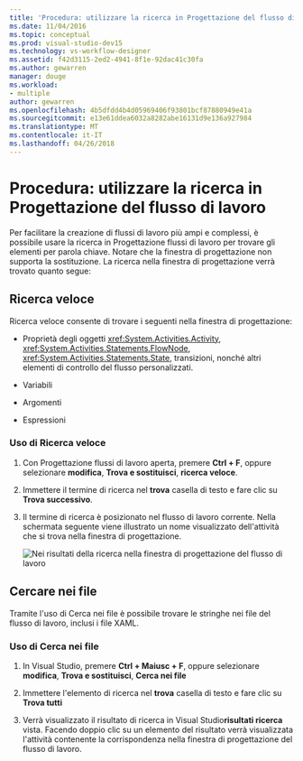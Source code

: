 ```yaml
---
title: 'Procedura: utilizzare la ricerca in Progettazione del flusso di lavoro'
ms.date: 11/04/2016
ms.topic: conceptual
ms.prod: visual-studio-dev15
ms.technology: vs-workflow-designer
ms.assetid: f42d3115-2ed2-4941-8f1e-92dac41c30fa
ms.author: gewarren
manager: douge
ms.workload:
- multiple
author: gewarren
ms.openlocfilehash: 4b5dfdd4b4d05969406f93801bcf87880949e41a
ms.sourcegitcommit: e13e61ddea6032a8282abe16131d9e136a927984
ms.translationtype: MT
ms.contentlocale: it-IT
ms.lasthandoff: 04/26/2018
---
```

# <a name="how-to-use-search-in-the-workflow-designer"></a>Procedura: utilizzare la ricerca in Progettazione del flusso di lavoro

Per facilitare la creazione di flussi di lavoro più ampi e complessi, è possibile usare la ricerca in Progettazione flussi di lavoro per trovare gli elementi per parola chiave. Notare che la finestra di progettazione non supporta la sostituzione. La ricerca nella finestra di progettazione verrà trovato quanto segue:

## <a name="quick-find"></a>Ricerca veloce

Ricerca veloce consente di trovare i seguenti nella finestra di progettazione:

-   Proprietà degli oggetti <xref:System.Activities.Activity>, <xref:System.Activities.Statements.FlowNode>, <xref:System.Activities.Statements.State>, transizioni, nonché altri elementi di controllo del flusso personalizzati.

-   Variabili

-   Argomenti

-   Espressioni

### <a name="using-quick-find"></a>Uso di Ricerca veloce

1.  Con Progettazione flussi di lavoro aperta, premere **Ctrl + F**, oppure selezionare **modifica**, **Trova e sostituisci**, **ricerca veloce**.

2.  Immettere il termine di ricerca nel **trova** casella di testo e fare clic su **Trova successivo**.

3.  Il termine di ricerca è posizionato nel flusso di lavoro corrente. Nella schermata seguente viene illustrato un nome visualizzato dell'attività che si trova nella finestra di progettazione.

     ![Nei risultati della ricerca nella finestra di progettazione del flusso di lavoro](../workflow-designer/media/designersearch.png "DesignerSearch")

## <a name="find-in-files"></a>Cercare nei file

Tramite l'uso di Cerca nei file è possibile trovare le stringhe nei file del flusso di lavoro, inclusi i file XAML.

### <a name="using-find-in-files"></a>Uso di Cerca nei file

1.  In Visual Studio, premere **Ctrl + Maiusc + F**, oppure selezionare **modifica**, **Trova e sostituisci**, **Cerca nei file**

2.  Immettere l'elemento di ricerca nel **trova** casella di testo e fare clic su **Trova tutti**

3.  Verrà visualizzato il risultato di ricerca in Visual Studio**risultati ricerca** vista. Facendo doppio clic su un elemento del risultato verrà visualizzata l'attività contenente la corrispondenza nella finestra di progettazione del flusso di lavoro.